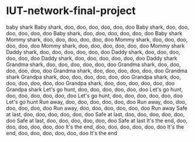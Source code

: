# IUT-network-final-project
baby shark
Baby shark, doo, doo, doo, doo, doo, doo
Baby shark, doo, doo, doo, doo, doo, doo
Baby shark, doo, doo, doo, doo, doo, doo
Baby shark
Mommy shark, doo, doo, doo, doo, doo, doo
Mommy shark, doo, doo, doo, doo, doo, doo
Mommy shark, doo, doo, doo, doo, doo, doo
Mommy shark
Daddy shark, doo, doo, doo, doo, doo, doo
Daddy shark, doo, doo, doo, doo, doo, doo
Daddy shark, doo, doo, doo, doo, doo, doo
Daddy shark
Grandma shark, doo, doo, doo, doo, doo, doo
Grandma shark, doo, doo, doo, doo, doo, doo
Grandma shark, doo, doo, doo, doo, doo, doo
Grandma shark
Grandpa shark, doo, doo, doo, doo, doo, doo
Grandpa shark, doo, doo, doo, doo, doo, doo
Grandpa shark, doo, doo, doo, doo, doo, doo
Grandpa shark
Let's go hunt, doo, doo, doo, doo, doo, doo
Let's go hunt, doo, doo, doo, doo, doo, doo
Let's go hunt, doo, doo, doo, doo, doo, doo
Let's go hunt
Run away, doo, doo, doo, doo, doo, doo
Run away, doo, doo, doo, doo, doo, doo
Run away, doo, doo, doo, doo, doo, doo
Run away
Safe at last, doo, doo, doo, doo, doo, doo
Safe at last, doo, doo, doo, doo, doo, doo
Safe at last, doo, doo, doo, doo, doo, doo
Safe at last
It's the end, doo, doo, doo, doo, doo, doo
It's the end, doo, doo, doo, doo, doo, doo
It's the end, doo, doo, doo, doo, doo, doo
It's the end
